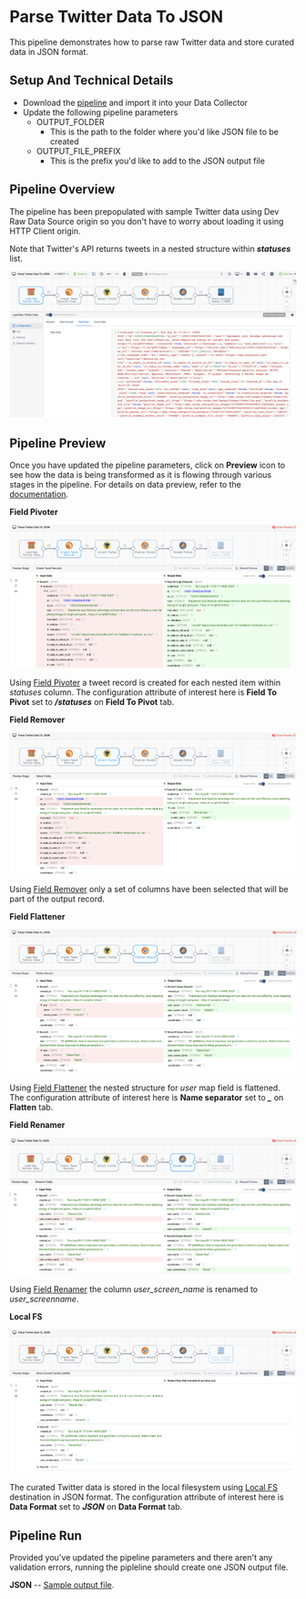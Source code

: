 Parse Twitter Data To JSON
==========================

This pipeline demonstrates how to parse raw Twitter data and store curated data in JSON format.

Setup And Technical Details
---------------------------

* Download the [pipeline](ParseTwit08ef5e13-c53c-4664-8acf-4b393ec7782f.json) and import it into your Data Collector
* Update the following pipeline parameters
    * OUTPUT_FOLDER
        * This is the path to the folder where you'd like JSON file to be created
    * OUTPUT_FILE_PREFIX
        * This is the prefix you'd like to add to the JSON output file

Pipeline Overview
-----------------

The pipeline has been prepopulated with sample Twitter data using Dev Raw Data Source origin so you don't have to worry about loading it using HTTP Client origin.

Note that Twitter's API returns tweets in a nested structure within ***statuses*** list.

![Pipeline Overview](images/img1.png)

Pipeline Preview
----------------

Once you have updated the pipeline parameters, click on **Preview** icon to see how the data is being transformed as it is flowing through various stages in the pipeline. For details on data preview, refer to the [documentation](https://streamsets.com/documentation/datacollector/latest/help/datacollector/UserGuide/Data_Preview/DataPreview_Title.html#concept_jjk_23z_sq).

**Field Pivoter**

![Field Pivoter](images/img2.png)

Using [Field Pivoter](https://streamsets.com/documentation/datacollector/latest/help/datacollector/UserGuide/Processors/ListPivoter.html#concept_ekg_313_qw) a tweet record is created for each nested item within *statuses* column. The configuration attribute of interest here is **Field To Pivot** set to ***/statuses*** on **Field To Pivot** tab.


**Field Remover**

![Field Remover](images/img3.png)

Using [Field Remover](https://streamsets.com/documentation/datacollector/latest/help/datacollector/UserGuide/Processors/FieldRemover.html#concept_jdd_blr_wq) only a set of columns have been selected that will be part of the output record.


**Field Flattener**

![Field Flattener](images/img4.png)

Using [Field Flattener](https://streamsets.com/documentation/datacollector/latest/help/datacollector/UserGuide/Processors/FieldFlattener.html#concept_njn_3kk_fx) the nested structure for *user* map field is flattened. The configuration attribute of interest here is **Name separator** set to ***_*** on **Flatten** tab.


**Field Renamer**

![Field Renamer](images/img5.png)

Using [Field Renamer](https://streamsets.com/documentation/datacollector/latest/help/datacollector/UserGuide/Processors/FieldRenamer.html#concept_vyv_zsg_ht) the column *user_screen_name* is renamed to *user_screenname*.


**Local FS**

![Local FS](images/img6.png)

The curated Twitter data is stored in the local filesystem using [Local FS](https://streamsets.com/documentation/datacollector/latest/help/datacollector/UserGuide/Destinations/LocalFS.html#concept_zvc_bv5_1r) destination in JSON format. The configuration attribute of interest here is **Data Format** set to ***JSON*** on **Data Format** tab.


Pipeline Run
------------

Provided you've updated the pipeline parameters and there aren't any validation errors, running the pipleline should create one JSON output file.

**JSON** -- [Sample output file](output/tweets-curated-6a29b1bb-da8e-11ea-8b72-417388e3a72a_335bc746-b9c2-4ef0-a5ef-5a049d35985d.json).
